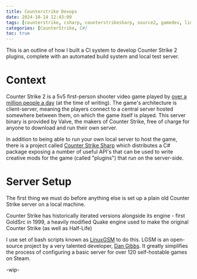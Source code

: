 ```yaml
---
title: Counterstrike Devops
date: 2024-10-14 12:43:09
tags: [counterstrike, csharp, counterstrikesharp, source2, gamedev, linux]
categories: [CounterStrike, C#]
toc: true
---
```


This is an outline of how I built a CI system to develop Counter Strike 2 plugins, complete with an automated build system and local test server.

# Context

Counter Strike 2 is a 5v5 first-person shooter video game played by <a href="https://steamcharts.com/app/730">over a million people a day</a> (at the time of writing). The game's architecture is client-server, meaning the players connect to a central server hosted somewhere between them, on which the game itself is played. This server binary is provided by Valve, the makers of Counter Strike, free of charge for anyone to download and run their own server. 

In addition to being able to run your own local server to host the game, there is a project called <a href="https://cssharp.dev">Counter Strike Sharp</a> which distributes a C# package exposing a number of useful API's that can be used to write creative mods for the game (called "plugins") that run on the server-side.

# Server Setup

The first thing we must do before anything else is set up a plain old Counter Strike server on a local machine. 

Counter Strike has historically iterated versions alongside its engine - first GoldSrc in 1999, a heavily modified Quake engine used to make the original Counter Strike (as well as Half-Life)

I use set of bash scripts known as <a href="https://linuxgsm.com">LinuxGSM</a> to do this. LGSM is an open-source project by a very talented developer, <a href="https://danielgibbs.co.uk/">Dan Gibbs</a>. It greatly simplifies the process of configuring a basic server for over 120 self-hostable games on Steam.

-wip-
